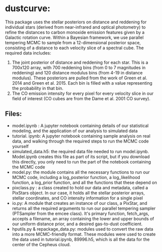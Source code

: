 # dustcurve:
This package uses the stellar posteriors on distance and reddening for individual stars (derived from near-infrared and optical photometry) to refine the distances to carbon monoxide emission features given by a Galactic rotation curve. Within a Bayesian framework, we use parallel tempering MCMC to sample from a 12-dimensional posterior space, consisting of a distance to each velocity slice of a spectral cube. The required data includes:

1) The joint posterior of distance and reddening for each star. This is a 700x120 array, with 700 reddening bins (from 0 to 7 magnitudes in reddening) and 120 distance modulus bins (from 4-19 in distance modulus). These posteriors are pulled from the work of Green et al. 2014 and Green et al. 2015.  Each bin is filled with a value representing the probability in that bin.  
2) The CO emission intensity for every pixel for every velocity slice in our field of interest (CO cubes are from the Dame et al. 2001 CO survey).  

## Files:

- model.ipynb : A jupyter notebook containing details of our statistical modeling, and the application of our analysis to simulated data
- tutorial. ipynb: A jupyter notebook containing sample analysis on real data, and walking through the required steps to run the MCMC code yourself
- simulated_data.h5: the required data file needed to run model.ipynb. Model.ipynb creates this file as part of its script, but if you download this directly, you only need to run the part of the notebook containing the MCMC code
- model.py: the module contains all the necessary functions to run our MCMC code, including a log_posterior function, a log_likelihood function, a log_prior function, and all the functions that these depend on
- pixclass.py : a class created to hold our data and metadata, called a PixStars object. In our case, it holds all the stellar posterior arrays, stellar coordinates, and CO intensity information for a single pixel 
- io.py: A module that creates an instance of our class, a PixStar, and returns all the required arguments to run our parallel tempering sampler (PTSampler from the emcee class). It's primary function, fetch_args, accepts a filename, an array containing the lower and upper bounds of our uniform distance prior, and a desired gas-to-dust coefficient. 
- hputils.py & repackage_data.py: modules used to convert the raw data into a more MCMC-friendly format. These modules were used to create the data used in tutorial.ipynb, 89996.h5, which is all the data for the center of the Cepheus cloud. 
